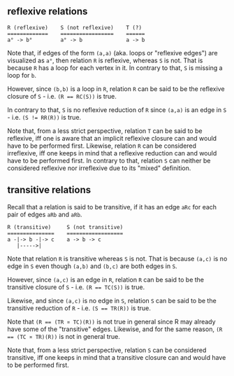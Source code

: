 
<!-- ======================================================================= -->
## reflexive relations

```
R (reflexive)    S (not reflexive)    T (?)
=============    =================    ======
a° -> b°         a° -> b              a -> b
```

Note that, if edges of the form `(a,a)` (aka. loops or "reflexive edges") are
visualized as `a°`, then relation `R` is reflexive, whereas `S` is not. That
is because `R` has a loop for each vertex in it. In contrary to that, `S` is
missing a loop for `b`.

However, since `(b,b)` is a loop in `R`, relation `R` can be said to be the
reflexive closure of `S` - i.e. `(R == RC(S))` is true.

In contrary to that, `S` is no reflexive reduction of `R` since `(a,a)` is
an edge in `S` - i.e. `(S != RR(R))` is true.

Note that, from a less strict perspective, relation `T` can be said to be
reflexive, iff one is aware that an implicit reflexive closure can and would
have to be performed first. Likewise, relation `R` can be considered
irreflexive, iff one keeps in mind that a reflexive reduction can and would
have to be performed first. In contrary to that, relation `S` can neither be
considered reflexive nor irreflexive due to its "mixed" definition.

<!-- ======================================================================= -->
## transitive relations

Recall that a relation is said to be transitive, if it
has an edge `aRc` for each pair of edges `aRb` and `aRb`.

```
R (transitive)     S (not transitive)
===============    ==================
a -|-> b -|-> c    a -> b -> c
   |----->|
```

Note that relation `R` is transitive whereas `S` is not. That is because `(a,c)`
is no edge in `S` even though `(a,b)` and `(b,c)` are both edges in `S`.

However, since `(a,c)` is an edge in `R`, relation `R` can be said to be the
transitive closure of `S` - i.e. `(R == TC(S))` is true.

Likewise, and since `(a,c)` is no edge in `S`, relation `S` can be said to be
the transitive reduction of `R` - i.e. `(S == TR(R))` is true.

Note that `(R == (TR ¤ TC)(R))` is not true in general since R may already
have some of the "transitive" edges. Likewise, and for the same reason,
`(R == (TC ¤ TR)(R))` is not in general true.

Note that, from a less strict perspective, relation `S` can be considered
transitive, iff one keeps in mind that a transitive closure can and would
have to be performed first.
